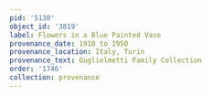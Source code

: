 ```yaml
---
pid: '5130'
object_id: '3819'
label: Flowers in a Blue Painted Vase
provenance_date: 1918 to 1950
provenance_location: Italy, Turin
provenance_text: Guglielmetti Family Collection
order: '1746'
collection: provenance
---
```

